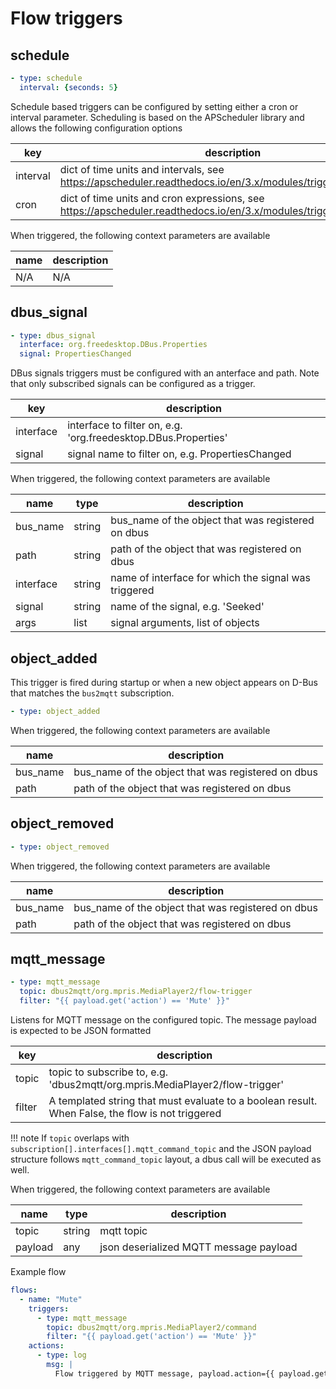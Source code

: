 # Flow triggers

## schedule

```yaml
- type: schedule
  interval: {seconds: 5}
```

Schedule based triggers can be configured by setting either a cron or interval parameter. Scheduling is based on the   APScheduler library and allows the following configuration options

| key | description  |
|------|-------------|
| interval | dict of time units and intervals, see <https://apscheduler.readthedocs.io/en/3.x/modules/triggers/interval.html>    |
| cron     | dict of time units and cron expressions, see <https://apscheduler.readthedocs.io/en/3.x/modules/triggers/cron.html> |

When triggered, the following context parameters are available

| name | description |
|------|-------------|
| N/A  | N/A         |

## dbus_signal

```yaml
- type: dbus_signal
  interface: org.freedesktop.DBus.Properties
  signal: PropertiesChanged
```

DBus signals triggers must be configured with an anterface and path. Note that only subscribed signals can be configured as a trigger.

| key | description  |
|------|-------------|
| interface | interface to filter on, e.g. 'org.freedesktop.DBus.Properties' |
| signal    | signal name to filter on, e.g. PropertiesChanged |

When triggered, the following context parameters are available

| name | type | description |
|------|------|-------------|
| bus_name  | string | bus_name of the object that was registered on dbus |
| path      | string | path of the object that was registered on dbus |
| interface | string | name of interface for which the signal was triggered |
| signal    | string | name of the signal, e.g. 'Seeked'
| args      | list   | signal arguments, list of objects |

## object_added

This trigger is fired during startup or when a new object appears on D-Bus that matches the `bus2mqtt` subscription.

```yaml
- type: object_added
```

When triggered, the following context parameters are available

| name | description |
|------|-------------|
| bus_name | bus_name of the object that was registered on dbus |
| path     | path of the object that was registered on dbus |

## object_removed

```yaml
- type: object_removed
```

When triggered, the following context parameters are available

| name | description |
|------|-------------|
| bus_name | bus_name of the object that was registered on dbus |
| path     | path of the object that was registered on dbus |

## mqtt_message

```yaml
- type: mqtt_message
  topic: dbus2mqtt/org.mpris.MediaPlayer2/flow-trigger
  filter: "{{ payload.get('action') == 'Mute' }}"
```

Listens for MQTT message on the configured topic. The message payload is expected to be JSON formatted

| key | description  |
|------|-------------|
| topic     | topic to subscribe to, e.g. 'dbus2mqtt/org.mpris.MediaPlayer2/flow-trigger' |
| filter    | A templated string that must evaluate to a boolean result. When False, the flow is not triggered |

!!! note
    If `topic` overlaps with `subscription[].interfaces[].mqtt_command_topic` and the JSON payload structure follows `mqtt_command_topic` layout, a dbus call will be executed as well.

When triggered, the following context parameters are available

| name | type | description |
|------|------|-------------|
| topic     | string | mqtt topic |
| payload   | any | json deserialized MQTT message payload  |

Example flow

```yaml
flows:
  - name: "Mute"
    triggers:
      - type: mqtt_message
        topic: dbus2mqtt/org.mpris.MediaPlayer2/command
        filter: "{{ payload.get('action') == 'Mute' }}"
    actions:
      - type: log
        msg: |
          Flow triggered by MQTT message, payload.action={{ payload.get('action') }}
```
